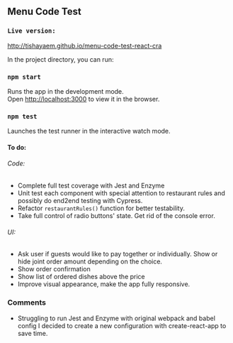 

## Menu Code Test

### `Live version:`
http://tishayaem.github.io/menu-code-test-react-cra

In the project directory, you can run:

### `npm start`

Runs the app in the development mode.<br>
Open [http://localhost:3000](http://localhost:3000) to view it in the browser.

### `npm test`

Launches the test runner in the interactive watch mode.<br>

#### To do:
###### Code:
  - Complete full test coverage with Jest and Enzyme
  - Unit test each component with special attention to restaurant rules and possibly do end2end testing with Cypress.
  - Refactor `restaurantRules()` function for better testability.
  - Take full control of radio buttons' state. Get rid of the console error.
###### UI:
  - Ask user if guests would like to pay together or individually. Show or hide joint order amount depending on the choice.
  -  Show order confirmation
  -  Show list of ordered dishes above the price
  - Improve visual appearance, make the app fully responsive.

  ### Comments

  - Struggling to run Jest and Enzyme with original webpack and babel config I decided to create a new configuration with create-react-app to save time.


